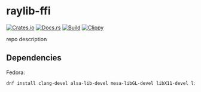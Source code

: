 # raylib-ffi
[![Crates.io](https://img.shields.io/crates/v/raylib-ffi)](https://crates.io/crates/raylib-ffi) 
[![Docs.rs](https://docs.rs/raylib-ffi/badge.svg)](https://docs.rs/raylib-ffi) 
[![Build](https://github.com/Ewpratten/raylib-ffi/actions/workflows/build.yml/badge.svg)](https://github.com/Ewpratten/raylib-ffi/actions/workflows/build.yml)
[![Clippy](https://github.com/Ewpratten/raylib-ffi/actions/workflows/clippy.yml/badge.svg)](https://github.com/Ewpratten/raylib-ffi/actions/workflows/clippy.yml)


repo description

## Dependencies

Fedora:

```sh
dnf install clang-devel alsa-lib-devel mesa-libGL-devel libX11-devel libXrandr-devel libXi-devel libXcursor-devel libXinerama-devel libatomic
```